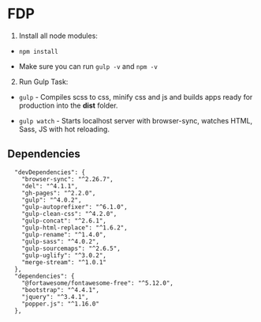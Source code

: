 # FDP


1. Install all node modules:

- `npm install`

- Make sure you can run `gulp -v` and `npm -v`

2. Run Gulp Task:

- `gulp` - Compiles scss to css, minify css and js and builds apps ready for production into the **dist** folder.

- `gulp watch` - Starts localhost server with browser-sync, watches HTML, Sass, JS with hot reloading.

## Dependencies

```
  "devDependencies": {
    "browser-sync": "^2.26.7",
    "del": "^4.1.1",
    "gh-pages": "^2.2.0",
    "gulp": "^4.0.2",
    "gulp-autoprefixer": "^6.1.0",
    "gulp-clean-css": "^4.2.0",
    "gulp-concat": "^2.6.1",
    "gulp-html-replace": "^1.6.2",
    "gulp-rename": "^1.4.0",
    "gulp-sass": "^4.0.2",
    "gulp-sourcemaps": "^2.6.5",
    "gulp-uglify": "^3.0.2",
    "merge-stream": "^1.0.1"
  },
  "dependencies": {
    "@fortawesome/fontawesome-free": "^5.12.0",
    "bootstrap": "^4.4.1",
    "jquery": "^3.4.1",
    "popper.js": "^1.16.0"
  },
```